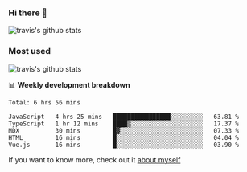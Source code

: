 ### Hi there 👋

<!--
**HondryTravis/HondryTravis** is a ✨ _special_ ✨ repository because its `README.md` (this file) appears on your GitHub profile.

Here are some ideas to get you started:

- 🔭 I’m currently working on ...
- 🌱 I’m currently learning ...
- 👯 I’m looking to collaborate on ...
- 🤔 I’m looking for help with ...
- 💬 Ask me about ...
- 📫 How to reach me: ...
- 😄 Pronouns: ...
- ⚡ Fun fact: ...
-->

![travis's github stats](https://github-readme-stats.vercel.app/api?username=HondryTravis&hide=stars)
### Most used
![travis's github stats](https://github-readme-stats.anuraghazra1.vercel.app/api/top-langs/?username=HondryTravis&layout=compact&hide_title=true)

📊 **Weekly development breakdown**

<!--START_SECTION:waka-->
```text
Total: 6 hrs 56 mins

JavaScript   4 hrs 25 mins   ████████████████░░░░░░░░░   63.81 % 
TypeScript   1 hr 12 mins    ████▒░░░░░░░░░░░░░░░░░░░░   17.37 % 
MDX          30 mins         █▓░░░░░░░░░░░░░░░░░░░░░░░   07.33 % 
HTML         16 mins         █░░░░░░░░░░░░░░░░░░░░░░░░   04.04 % 
Vue.js       16 mins         █░░░░░░░░░░░░░░░░░░░░░░░░   03.90 % 
```
<!--END_SECTION:waka-->

If you want to know more, check out it [about myself](https://hondrytravis.github.io/)
